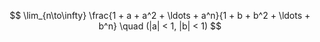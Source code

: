 $$ \lim_{n\to\infty} \frac{1 + a + a^2 + \ldots + a^n}{1 + b + b^2 + \ldots + b^n} \quad (|a| < 1, |b| < 1) $$